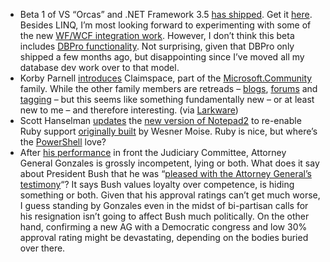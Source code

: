 -   Beta 1 of VS “Orcas” and .NET Framework 3.5 [has
    shipped](http://blogs.msdn.com/somasegar/archive/2007/04/19/visual-studio-orcas-and-net-fx-3-5-beta1-shipped.aspx).
    Get it
    [here](http://msdn2.microsoft.com/en-us/vstudio/aa700831.aspx).
    Besides LINQ, I’m most looking forward to experimenting with some of
    the new [WF/WCF integration
    work](http://blogs.msdn.com/moustafa/archive/2007/03/04/visual-studio-orcasand-wf-wcf-rules-changes.aspx).
    However, I don’t think this beta includes [DBPro
    functionality](http://msdn2.microsoft.com/en-us/teamsystem/aa718807.aspx).
    Not surprising, given that DBPro only shipped a few months ago, but
    disappointing since I’ve moved all my database dev work over to that
    model.
-   Korby Parnell
    [introduces](http://blogs.msdn.com/korbyp/archive/2007/04/19/tagspace-meet-claimspace.aspx)
    Claimspace, part of the
    [Microsoft.Community](http://beta.communities.microsoft.com/)
    family. While the other family members are retreads –
    [blogs](http://www.microsoft.com/communities/beta/blogsoverview.mspx),
    [forums](http://www.microsoft.com/communities/beta/forumsoverview.mspx)
    and
    [tagging](http://www.microsoft.com/communities/beta/tagspaceoverview.mspx)
    – but this seems like something fundamentally new – or at least new
    to me – and therefore interesting. (via
    [Larkware](http://www.larkware.com/dg8/TheDailyGrind1125.aspx))
-   Scott Hanselman
    [updates](http://www.hanselman.com/blog/NewReleaseOfNotepad2UpdatedAgainWithRubySupport.aspx)
    the [new version of
    Notepad2](http://www.flos-freeware.ch/notepad2.html) to re-enable
    Ruby support [originally
    built](http://wesnerm.blogs.com/net_undocumented/2005/07/notepad2_with_r.html)
    by Wesner Moise. Ruby is nice, but where’s the
    [PowerShell](http://www.microsoft.com/PowerShell) love?
-   After [his performance](http://www.msnbc.msn.com/id/18227600/) in
    front the Judiciary Committee, Attorney General Gonzales is grossly
    incompetent, lying or both. What does it say about President Bush
    that he was “[pleased with the Attorney General’s
    testimony](http://www.talkingpointsmemo.com/archives/013745.php)“?
    It says Bush values loyalty over competence, is hiding something or
    both. Given that his approval ratings can’t get much worse, I guess
    standing by Gonzales even in the midst of bi-partisan calls for his
    resignation isn’t going to affect Bush much politically. On the
    other hand, confirming a new AG with a Democratic congress and low
    30% approval rating might be devastating, depending on the bodies
    buried over there.

